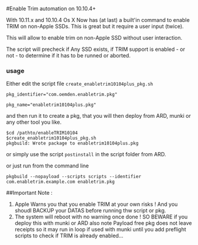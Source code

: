 #Enable Trim automation on 10.10.4+

With 10.11.x and 10.10.4 Os X Now has (at last) a built'in command to enable TRIM on non-Apple SSDs.
This is great but it require a user input (twice).

This will allow to enable trim on non-Apple SSD without user interaction.

The script will precheck if Any SSD exists, if TRIM support is enabled - or not - to determine if it has to be runned or aborted.


### usage

Either edit the script file `create_enabletrim10104plus_pkg.sh`

	pkg_identifier="com.oemden.enabletrim.pkg"

	pkg_name="enabletrim10104plus.pkg"

and then run it to create a pkg, that you will then deploy from ARD, munki or any other tool you like.

	$cd /pathto/enableTRIM10104
	$create_enabletrim10104plus_pkg.sh
	pkgbuild: Wrote package to enabletrim10104plus.pkg


or simply use the script `postinstall` in the script folder from ARD.

or just run from the command line

	pkgbuild --nopayload --scripts scripts --identifier com.enabletrim.example.com enabletrim.pkg

##Important Note :

1. Apple Warns you that you enable TRIM at your own risks ! And 
you shoudl BACKUP your DATAS before running thw script or pkg.
1. The system will reboot with no warning once done ! SO BEWARE if you deploy this with munki or ARD also note Payload free pkg does not leave receipts so it may run in loop if used with munki until you add preflight scripts to check if TRIM is already enabled... 




